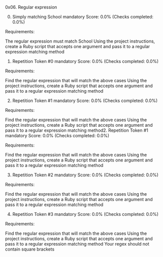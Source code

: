 0x06. Regular expression

0. Simply matching School
mandatory
Score: 0.0% (Checks completed: 0.0%)


Requirements:

The regular expression must match School
Using the project instructions, create a Ruby script that accepts one argument and pass it to a regular expression matching method

1. Repetition Token #0
mandatory
Score: 0.0% (Checks completed: 0.0%)


Requirements:

Find the regular expression that will match the above cases
Using the project instructions, create a Ruby script that accepts one argument and pass it to a regular expression matching method

2. Repetition Token #1
mandatory
Score: 0.0% (Checks completed: 0.0%)


Requirements:

Find the regular expression that will match the above cases
Using the project instructions, create a Ruby script that accepts one argument and pass it to a regular expression matching method2. Repetition Token #1
mandatory
Score: 0.0% (Checks completed: 0.0%)


Requirements:

Find the regular expression that will match the above cases
Using the project instructions, create a Ruby script that accepts one argument and pass it to a regular expression matching method

3. Repetition Token #2
mandatory
Score: 0.0% (Checks completed: 0.0%)


Requirements:

Find the regular expression that will match the above cases
Using the project instructions, create a Ruby script that accepts one argument and pass it to a regular expression matching method

4. Repetition Token #3
mandatory
Score: 0.0% (Checks completed: 0.0%)


Requirements:

Find the regular expression that will match the above cases
Using the project instructions, create a Ruby script that accepts one argument and pass it to a regular expression matching method
Your regex should not contain square brackets


